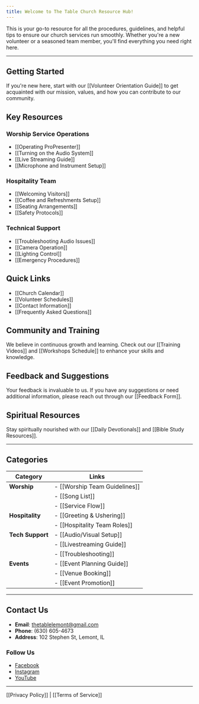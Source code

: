 ```yaml
---
title: Welcome to The Table Church Resource Hub!
---
```


This is your go-to resource for all the procedures, guidelines, and helpful tips to ensure our church services run smoothly. Whether you're a new volunteer or a seasoned team member, you'll find everything you need right here.


---

## Getting Started
If you're new here, start with our [[Volunteer Orientation Guide]] to get acquainted with our mission, values, and how you can contribute to our community.

## Key Resources

### Worship Service Operations
- [[Operating ProPresenter]]
- [[Turning on the Audio System]]
- [[Live Streaming Guide]]
- [[Microphone and Instrument Setup]]

### Hospitality Team
- [[Welcoming Visitors]]
- [[Coffee and Refreshments Setup]]
- [[Seating Arrangements]]
- [[Safety Protocols]]

### Technical Support
- [[Troubleshooting Audio Issues]]
- [[Camera Operation]]
- [[Lighting Control]]
- [[Emergency Procedures]]

## Quick Links
- [[Church Calendar]]
- [[Volunteer Schedules]]
- [[Contact Information]]
- [[Frequently Asked Questions]]

## Community and Training
We believe in continuous growth and learning. Check out our [[Training Videos]] and [[Workshops Schedule]] to enhance your skills and knowledge.

## Feedback and Suggestions
Your feedback is invaluable to us. If you have any suggestions or need additional information, please reach out through our [[Feedback Form]].

## Spiritual Resources
Stay spiritually nourished with our [[Daily Devotionals]] and [[Bible Study Resources]].

---

## Categories

| **Category**    | **Links**                                                                 |
|-----------------|--------------------------------------------------------------------------|
| **Worship**     | - [[Worship Team Guidelines]]                                           |
|                 | - [[Song List]]                                                         |
|                 | - [[Service Flow]]                                                      |
| **Hospitality** | - [[Greeting & Ushering]]                                               |
|                 | - [[Hospitality Team Roles]]                                            |
| **Tech Support**| - [[Audio/Visual Setup]]                                                |
|                 | - [[Livestreaming Guide]]                                               |
|                 | - [[Troubleshooting]]                                                   |
| **Events**      | - [[Event Planning Guide]]                                              |
|                 | - [[Venue Booking]]                                                     |
|                 | - [[Event Promotion]]                                                   |

---

## Contact Us

- **Email**: [thetablelemont@gmail.com](mailto:thetablelemont@gmail.com)
- **Phone**: (630) 605-4673
- **Address**: 102 Stephen St, Lemont, IL

### Follow Us
- [Facebook](https://www.facebook.com/thetable.lemont/)
- [Instagram](https://www.instagram.com/thetable.lemont/)
- [YouTube](https://www.youtube.com/@thetablelemont/)

---

[[Privacy Policy]] | [[Terms of Service]]